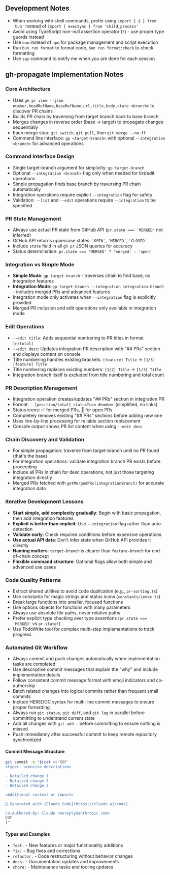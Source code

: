 ## Development Notes

- When working with shell commands, prefer using `import { $ } from 'bun'` instead of `import { execSync } from 'child_process'`
- Avoid using TypeScript non-null assertion operator (`!`) - use proper type guards instead
- Use `bun` instead of `npm` for package management and script execution
- Run `bun run format` to format code, `bun run format:check` to check formatting
- Use `say` command to notify me when you are done for each session

## gh-propagate Implementation Notes

### Core Architecture

- Uses `gh pr view --json number,headRefName,baseRefName,url,title,body,state <branch>` to discover PR chains
- Builds PR chain by traversing from target branch back to base branch
- Merges changes in reverse order (base → target) to propagate changes sequentially
- Each merge step: `git switch`, `git pull`, then `git merge --no-ff`
- Command line interface: `gp <target-branch>` with optional `--integration <branch>` for advanced operations

### Command Interface Design

- Single target-branch argument for simplicity: `gp target-branch`
- Optional `--integration <branch>` flag only when needed for list/edit operations
- Simple propagation finds base branch by traversing PR chain automatically
- Integration operations require explicit `--integration` flag for safety
- Validation: `--list` and `--edit` operations require `--integration` to be specified

### PR State Management

- Always use actual PR state from GitHub API (`pr.state === 'MERGED'` not inferred)
- GitHub API returns uppercase states: `'OPEN'`, `'MERGED'`, `'CLOSED'`
- Include `state` field in all `gh pr` JSON queries for accuracy
- Status determination: `pr.state === 'MERGED' ? 'merged' : 'open'`

### Integration vs Simple Mode

- **Simple Mode**: `gp target-branch` - traverses chain to find base, no integration features
- **Integration Mode**: `gp target-branch --integration integration-branch` - includes merged PRs and advanced features
- Integration mode only activates when `--integration` flag is explicitly provided
- Merged PR inclusion and edit operations only available in integration mode

### Edit Operations

- `--edit title`: Adds sequential numbering to PR titles in format `[n/total]`
- `--edit desc`: Updates integration PR description with "## PRs" section and displays content on console
- Title numbering handles existing brackets: `[feature] Title` → `[1/3][feature] Title`
- Title numbering replaces existing numbers: `[1/2] Title` → `[1/3] Title`
- Integration branch itself is excluded from title numbering and total count

### PR Description Management

- Integration operation creates/updates "## PRs" section in integration PR
- Format: `- [position/total] statusIcon #number` (simplified, no links)
- Status icons: ✅ for merged PRs, 🔄 for open PRs
- Completely removes existing "## PRs" sections before adding new one
- Uses line-by-line processing for reliable section replacement
- Console output shows PR list content when using `--edit desc`

### Chain Discovery and Validation

- For simple propagation: traverse from target-branch until no PR found (that's the base)
- For integration operations: validate integration branch PR exists before proceeding
- Include all PRs in chain for desc operations, not just those targeting integration directly
- Merged PRs fetched with `getMergedPRs(integrationBranch)` for accurate integration data

### Iterative Development Lessons

- **Start simple, add complexity gradually**: Begin with basic propagation, then add integration features
- **Explicit is better than implicit**: Use `--integration` flag rather than auto-detection
- **Validate early**: Check required conditions before expensive operations
- **Use actual API data**: Don't infer state when GitHub API provides it directly
- **Naming matters**: `target-branch` is clearer than `feature-branch` for end-of-chain concept
- **Flexible command structure**: Optional flags allow both simple and advanced use cases

### Code Quality Patterns

- Extract shared utilities to avoid code duplication (e.g., `pr-sorting.ts`)
- Use constants for magic strings and status icons (`constants/index.ts`)
- Break large functions into smaller, focused functions
- Use options objects for functions with many parameters
- Always use absolute file paths, never relative paths
- Prefer explicit type checking over type assertions (`pr.state === 'MERGED'` vs `pr.state!`)
- Use TodoWrite tool for complex multi-step implementations to track progress

### Automated Git Workflow

- Always commit and push changes automatically when implementation tasks are completed
- Use descriptive commit messages that explain the "why" and include implementation details
- Follow consistent commit message format with emoji indicators and co-authorship
- Batch related changes into logical commits rather than frequent small commits
- Include HEREDOC syntax for multi-line commit messages to ensure proper formatting
- Always run `git status`, `git diff`, and `git log` in parallel before committing to understand current state
- Add all changes with `git add .` before committing to ensure nothing is missed
- Push immediately after successful commit to keep remote repository synchronized

#### Commit Message Structure

```bash
git commit -m "$(cat <<'EOF'
<type>: <concise description>

- Detailed change 1
- Detailed change 2
- Detailed change 3

<Additional context or impact>

🤖 Generated with [Claude Code](https://claude.ai/code)

Co-Authored-By: Claude <noreply@anthropic.com>
EOF
)"
```

#### Types and Examples

- `feat:` - New features or major functionality additions
- `fix:` - Bug fixes and corrections
- `refactor:` - Code restructuring without behavior changes
- `docs:` - Documentation updates and improvements
- `chore:` - Maintenance tasks and tooling updates
